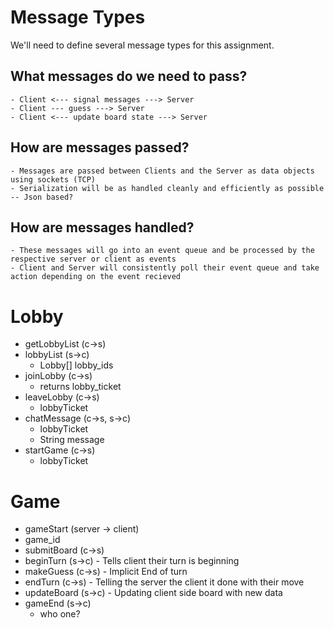 # Message Types

We'll need to define several message types for this assignment.

## What messages do we need to pass?
    - Client <--- signal messages ---> Server
    - Client --- guess ---> Server
    - Client <--- update board state ---> Server

## How are messages passed?
    - Messages are passed between Clients and the Server as data objects using sockets (TCP)
    - Serialization will be as handled cleanly and efficiently as possible
    -- Json based?

## How are messages handled?
    - These messages will go into an event queue and be processed by the respective server or client as events
    - Client and Server will consistently poll their event queue and take action depending on the event recieved

# Lobby
 - getLobbyList (c->s)
 - lobbyList (s->c)
    - Lobby[] lobby_ids
 - joinLobby (c->s)
    - returns lobby_ticket
 - leaveLobby (c->s)
    - lobbyTicket
 - chatMessage (c->s, s->c)
    - lobbyTicket
    - String message
 - startGame (c->s)
    - lobbyTicket

# Game
 - gameStart (server -> client)
  - game_id
 - submitBoard (c->s)
 - beginTurn (s->c) - Tells client their turn is beginning
 - makeGuess (c->s)  - Implicit End of turn
 - endTurn (c->s) - Telling the server the client it done with their move
 - updateBoard (s->c) - Updating client side board with new data
 - gameEnd (s->c)
    - who one?
